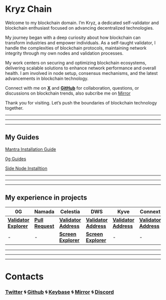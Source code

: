 # Kryz Chain

Welcome to my blockchain domain. I’m Kryz, a dedicated self-validator and blockchain enthusiast focused on advancing decentralized technologies.

My journey began with a deep curiosity about how blockchain can transform industries and empower individuals. As a self-taught validator, I handle the complexities of blockchain protocols, maintaining network integrity through my own nodes and validation processes.

My work centers on securing and optimizing blockchain ecosystems, delivering scalable solutions to enhance network performance and overall health. I am involved in node setup, consensus mechanisms, and the latest advancements in blockchain technology.

Connect with me on [**X**](https://x.com/kryz_chain) and [**GitHub**](https://github.com/kryz-chain) for collaboration, questions, or discussions on blockchain trends, also subcribe me on [Mirror](https://mirror.xyz/0x34f663B5d47D18498e903f8581CB34D85737f5DD)

Thank you for visiting. Let’s push the boundaries of blockchain technology together.

---

---

---

## My Guides

[Mantra Installation Guide](https://www.notion.so/Mantra-Installation-Guide-4b420c047e8643b58fc8c9c8c34d01d2?pvs=21)

[0g Guides](https://www.notion.so/0g-Guides-e3cb5e0ff1ac44be8db17b775ccddccb?pvs=21)

[Side Node Installtion](https://www.notion.so/Side-Node-Installtion-7e2c46226ebd47ab98d2d9f000a07f2c?pvs=21)

---

---

---

## My experience in projects

| **0G** | **Namada** | **Celestia** | **DWS** | **Kyve** | **Connext** | **Sei** | **Sui** | **Babylon** | **Avalanche** |
| --- | --- | --- | --- | --- | --- | --- | --- | --- | --- |
| [**Validator Explorer**](https://testnet.0g.explorers.guru/validator/0gvaloper10fyu2x6jdn7xdagnklq5q3ytnjsv3wzaxt40kj) | [**Pull Request**](https://github.com/anoma/namada-testnets/pull/2975) | [**Validator Address**](https://www.notion.so/Validator-Addresses-6c43b5b88fb842dfab9ec88bd1b67856?pvs=21) | [**Validator Address**](https://www.notion.so/Validator-Addresses-6c43b5b88fb842dfab9ec88bd1b67856?pvs=21) | [**Validator Address**](https://www.notion.so/Validator-Addresses-6c43b5b88fb842dfab9ec88bd1b67856?pvs=21) | [**Validator Address**](https://www.notion.so/Validator-Addresses-6c43b5b88fb842dfab9ec88bd1b67856?pvs=21) | [**Validator Address**](https://www.notion.so/Validator-Addresses-6c43b5b88fb842dfab9ec88bd1b67856?pvs=21) | - | [**Pull Request**](https://github.com/babylonchain/networks/pull/356) | - |
| - | - | **[Screen Explorer](https://www.notion.so/Image-explorers-9df7ba4e54b2490ba3fe6d22a9b9fff2?pvs=21)** | **[Screen Explorer](https://www.notion.so/Image-explorers-9df7ba4e54b2490ba3fe6d22a9b9fff2?pvs=21)** | - | - | **[Screen Explorer](https://www.notion.so/Image-explorers-9df7ba4e54b2490ba3fe6d22a9b9fff2?pvs=21)** | [**Screen Explorer**](https://www.notion.so/Image-explorers-9df7ba4e54b2490ba3fe6d22a9b9fff2?pvs=21) | - | [**Screen Explorer**](https://www.notion.so/Image-explorers-9df7ba4e54b2490ba3fe6d22a9b9fff2?pvs=21) |

---

---

---

# Contacts

### [Twitter](https://x.com/kryz_chain) 🌀 [Github](https://github.com/kryz-chain) 🌀 [Keybase](https://keybase.io/kryz_oldman) 🌀 [Mirror](https://mirror.xyz/0x34f663B5d47D18498e903f8581CB34D85737f5DD) 🌀 [Discord](https://discord.com/users/960302299597635704)
